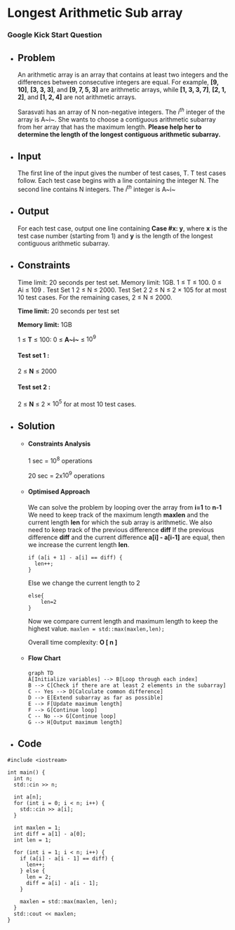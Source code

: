 
# Longest Arithmetic Sub array
### Google Kick Start Question

- ## Problem
	An arithmetic array is an array that contains at least two integers and the differences between consecutive 			integers are equal. For example, **[9, 10]**, **[3, 3, 3]**,	and **[9, 7, 5, 3]** are arithmetic arrays, while **[1, 3, 3, 7]**, **[2, 1, 2]**, 	and **[1, 2, 4]** are	not arithmetic arrays.
	
	Sarasvati has an array of N non-negative integers. The $i^{th}$ integer of the array is A~i~. She wants to choose a contiguous arithmetic subarray from her array that has the maximum length. 
**Please help her to determine the length of the longest contiguous arithmetic subarray.**

- ## Input
	The first line of the input gives the number of test cases, T. T test cases follow. Each test case begins with a line containing the integer N. The second line contains N integers. The $i^{th}$ integer is A~i~

- ## Output
	For each test case, output one line containing **Case #x: y**, where **x** is the test case number (starting from 1) and **y** is the length of the longest contiguous arithmetic subarray.
	
- ## Constraints

	Time limit: 20 seconds per test set.
Memory limit: 1GB.
1 ≤ T ≤ 100.
0 ≤ Ai ≤ 109
.
Test Set 1
2 ≤ N ≤ 2000.
Test Set 2
2 ≤ N ≤ 2 × 105 for at most 10 test cases.
For the remaining cases, 2 ≤ N ≤ 2000.

	**Time limit:** 20 seconds per test set

	**Memory limit:** 1GB

	1 ≤ **T** ≤ 100:
	0 ≤ **A~i~** ≤ $10^{9}$
	
	#### Test set 1 :
	2 ≤ **N** ≤ 2000

	#### Test set 2 :
	2 ≤ **N** ≤ 2 × $10^{5}$ for at most 10 test cases.

- ## Solution

	- #### Constraints Analysis
		1 sec = $10^{8}$ operations
		
		20 sec = 2x$10^{9}$ operations

	-	#### Optimised Approach

		We can solve the problem by looping over the array from **i=1** to **n-1**
		We need to keep track of the maximum length **maxlen** and the current length **len** for which the sub array is arithmetic.
		We also need to keep track of the previous difference **diff**
		If the previous difference **diff** and the current difference **a[i] - a[i-1]** are equal, then we increase the current length **len**.
		```
		if (a[i + 1] - a[i] == diff) {
	      len++;
	    } 
		```
		Else we change the current length to 2 
		```
		else{
			len=2
		}
		```
		Now we compare current length and maximum length to keep the highest value.
		``maxlen = std::max(maxlen,len);``

		Overall time complexity: **O [ n ]**
	- #### Flow Chart

		```mermaid
		graph TD
	    A[Initialize variables] --> B[Loop through each index]
		B --> C[Check if there are at least 2 elements in the subarray]
	    C -- Yes --> D[Calculate common difference]
	    D --> E[Extend subarray as far as possible]
	    E --> F[Update maximum length]
	    F --> G[Continue loop]
	    C -- No --> G[Continue loop]
	    G --> H[Output maximum length]
		```

-	## Code
```
#include <iostream>

int main() {
  int n;
  std::cin >> n;

  int a[n];
  for (int i = 0; i < n; i++) {
    std::cin >> a[i];
  }

  int maxlen = 1;
  int diff = a[1] - a[0];
  int len = 1;

  for (int i = 1; i < n; i++) {
    if (a[i] - a[i - 1] == diff) {
      len++;
    } else {
      len = 2;
      diff = a[i] - a[i - 1];
    }

    maxlen = std::max(maxlen, len);
  }
  std::cout << maxlen;
}
```
